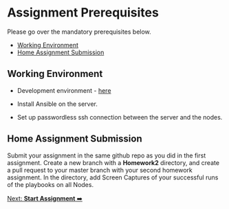 # Assignment Prerequisites
Please go over the mandatory prerequisites below.

* [Working Environment](#working-environment)
* [Home Assignment Submission](#home-assignment-submission)

## Working Environment

- Development environment - [here](../../materials/terraform/README.md)

- Install Ansible on the server.

- Set up passwordless ssh connection between the server and the nodes.

## Home Assignment Submission

Submit your assignment in the same github repo as you did in the first assignment.
Create a new branch with a **Homework2** directory, and create a pull request to your master branch with your second homework assignment.
In the directory, add Screen Captures of your successful runs of the playbooks on all Nodes.

[Next: **Start Assignment** ➡️](assignment.md)